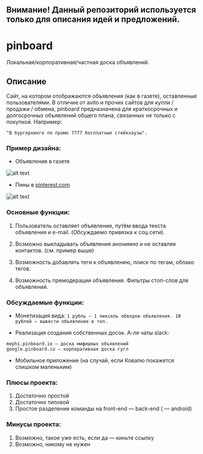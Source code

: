 ## Внимание! Данный репозиторий используется только для описания идей и предложений.

# pinboard
Локальная/корпоративная/частная доска объявлений.

## Описание
Сайт, на котором отображаются объявления (как в газете), оставленные пользователями.
В отличие от avito и прочих сайтов для купли / продажи / обмена, pinboard предназначена для краткосрочных и долгосрочных объявлений общего плана, связанных не только с покупкой. Например:

`"В бургеркинге по промо 7777 бесплатные стейкхаузы".`

### Пример дизайна:
* Объявления в газете

![alt text](http://centerburo.ru/img/n1page2_big.jpg)

* Пины в [pinterest.com](http://pinterest.com/)

![alt text](http://tarisota.typepad.com/.a/6a00d8341d081b53ef0148c7c5967b970c-450wi)


### Основные функции:
1. Пользователь оставляет объявление, путём ввода текста объявления и e-mail. (Обсуждаемо привязка к соц.сети).

2. Возможно выкладывать объявления анонимно и не оставляя контактов. (см. пример выше)

3. Возможность добавлять теги к объявлению, поиск по тегам, облако тегов.

4. Возможность премодерации объявления. Фильтры стоп-слов для объявлений.

### Обсуждаемые функции:

* Монетизация вида: 
`1 рубль — 1 пиксель обводки объявления. 10 рублей — вывести объявление в топ.`

* Реализация создания собственных досок. А-ля чаты slack:
```
mephi.pinboard.io — доска мифишных объявлений
google.pinboard.io — корпоративная доска гугл
```

* Мобильное приложение (на случай, если Ковалю покажется слишком маленьким)

### Плюсы проекта:
1. Достаточно простой
2. Достаточно типовой
3. Простое разделение команды на front-end — back-end ( — android)

### Минусы проекта:
1. Возможно, такое уже есть, если да — киньте ссылку
2. Возможно, никому не нужен
